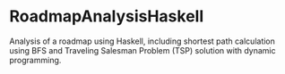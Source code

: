 # RoadmapAnalysisHaskell
Analysis of a roadmap using Haskell, including shortest path calculation using BFS and Traveling Salesman Problem (TSP) solution with dynamic programming.

